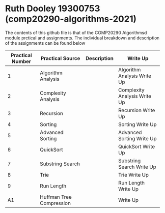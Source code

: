 # Ruth Dooley 19300753 (comp20290-algorithms-2021)

The contents of this github file is that of the COMP20290 Algorithmsd module prctical and assignments. The individual breakdown and description of the assignments can be found below 

Practical Number | Practical Source | Description | Write Up
---------------- | ---------------- | ----------- | --------
1 | Algorithm Analysis| | Algorithm Analysis Write Up
2 | Complexity Analysis | | Complexity Analysis Write Up
3 | Recursion | | Recursion Write Up
4 | Sorting | | Sorting Write Up
5 | Advanced Sorting | | Advanced Sorting Write Up
6 | QuickSort | | QuickSort Write Up
7 | Substring Search | | Substring Search Write Up
8 | Trie | | Trie Write Up
9 | Run Length | | Run Length Write Up
A1 | Huffman Tree Compression | |  Write Up
